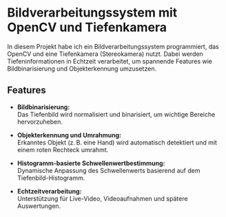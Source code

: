 # Bildverarbeitungssystem mit OpenCV und Tiefenkamera

In diesem Projekt habe ich ein Bildverarbeitungssystem programmiert, das OpenCV und eine Tiefenkamera (Stereokamera) nutzt. Dabei werden Tiefeninformationen in Echtzeit verarbeitet, um spannende Features wie Bildbinarisierung und Objekterkennung umzusetzen.

## Features

- **Bildbinarisierung:**  
  Das Tiefenbild wird normalisiert und binarisiert, um wichtige Bereiche hervorzuheben.

- **Objekterkennung und Umrahmung:**  
  Erkanntes Objekt (z. B. eine Hand) wird automatisch detektiert und mit einem roten Rechteck umrahmt.

- **Histogramm-basierte Schwellenwertbestimmung:**  
  Dynamische Anpassung des Schwellenwerts basierend auf dem Tiefenbild-Histogramm.

- **Echtzeitverarbeitung:**  
  Unterstützung für Live-Video, Videoaufnahmen und spätere Auswertungen.